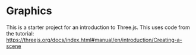 # Graphics
This is a starter project for an introduction to Three.js. This uses code from the tutorial: https://threejs.org/docs/index.html#manual/en/introduction/Creating-a-scene
